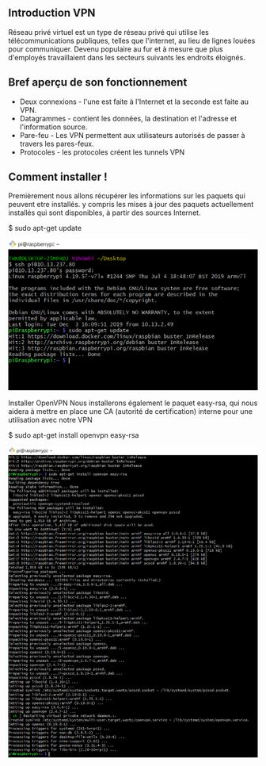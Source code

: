 ## Introduction VPN

Réseau privé virtuel est un type de réseau privé qui utilise les télécommunications publiques, telles que l'internet, au lieu de lignes louées pour communiquer.
Devenu populaire au fur et à mesure que plus d'employés travaillaient dans les secteurs suivants les endroits éloignés.

## Bref aperçu de son fonctionnement

- Deux connexions - l'une est faite à l'Internet et la seconde est faite au VPN.
- Datagrammes - contient les données, la destination et l'adresse et l'information source.
- Pare-feu - Les VPN permettent aux utilisateurs autorisés de passer à travers les pares-feux.
- Protocoles - les protocoles créent les tunnels VPN

## Comment installer !

Premièrement nous allons récupérer les informations sur les paquets qui peuvent etre installés. y compris les mises à jour des paquets actuellement installés qui sont disponibles, à partir des sources Internet.

$ sudo apt-get update

![](pj(1).png)

Installer OpenVPN Nous installerons également le paquet easy-rsa, qui nous aidera à mettre en place une CA (autorité de certification) interne pour une utilisation avec notre VPN

$ sudo apt-get install openvpn easy-rsa

![](pj(2).png)

